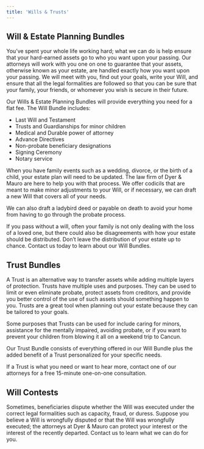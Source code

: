 ```yaml
---
title: 'Wills & Trusts'
---
```


## Will & Estate Planning Bundles

You’ve spent your whole life working hard; what we can do is help ensure that your hard-earned assets go to who you want upon your passing. Our attorneys will work with you one on one to guarantee that your assets, otherwise known as your estate, are handled exactly how you want upon your passing. We will meet with you, find out your goals, write your Will, and ensure that all the legal formalities are followed so that you can be sure that your family, your friends, or whomever you wish is secure in their future.

Our Wills & Estate Planning Bundles will provide everything you need for a flat fee. The Will Bundle includes:

- Last Will and Testament
- Trusts and Guardianships for minor children
- Medical and Durable power of attorney
- Advance Directives
- Non-probate beneficiary designations
- Signing Ceremony
- Notary service

When you have family events such as a wedding, divorce, or the birth of a child, your estate plan will need to be updated. The law firm of Dyer & Mauro are here to help you with that process. We offer codicils that are meant to make minor adjustments to your Will, or if necessary, we can draft a new Will that covers all of your needs.

We can also draft a ladybird deed or payable on death to avoid your home from having to go through the probate process.

If you pass without a will, often your family is not only dealing with the loss of a loved one, but there could also be disagreements with how your estate should be distributed. Don’t leave the distribution of your estate up to chance. Contact us today to learn about our Will Bundles.

## Trust Bundles

A Trust is an alternative way to transfer assets while adding multiple layers of protection. Trusts have multiple uses and purposes. They can be used to limit or even eliminate probate, protect assets from creditors, and provide you better control of the use of such assets should something happen to you. Trusts are a great tool when planning out your estate because they can be tailored to your goals.

Some purposes that Trusts can be used for include caring for minors, assistance for the mentally impaired, avoiding probate, or if you want to prevent your children from blowing it all on a weekend trip to Cancun.

Our Trust Bundle consists of everything offered in our Will Bundle plus the added benefit of a Trust personalized for your specific needs.

If a Trust is what you need or want to hear more, contact one of our attorneys for a free 15-minute one-on-one consultation.

## Will Contests

Sometimes, beneficiaries dispute whether the Will was executed under the correct legal formalities such as capacity, fraud, or duress. Suppose you believe a Will is wrongfully disputed or that the Will was wrongfully executed; the attorneys at Dyer & Mauro can protect your interest or the interest of the recently departed. Contact us to learn what we can do for you.
